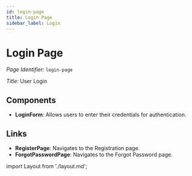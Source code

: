 ```yaml
---
id: login-page
title: Login Page
sidebar_label: Login
---
```


# Login Page

*Page Identifier:* `login-page`

*Title:* User Login

## Components
- **LoginForm**: Allows users to enter their credentials for authentication.

## Links
- **RegisterPage**: Navigates to the Registration page.
- **ForgotPasswordPage**: Navigates to the Forgot Password page.

import Layout from './layout.md';

<Layout />


